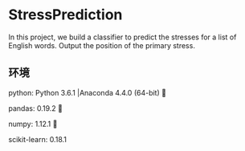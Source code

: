 # StressPrediction 

In this project, we build a classifier to predict the stresses for a list of English words. Output the position of the primary stress.

## 环境 
 
python: Python 3.6.1 |Anaconda 4.4.0 (64-bit) 

pandas: 0.19.2  

numpy: 1.12.1  

scikit-learn: 0.18.1 

